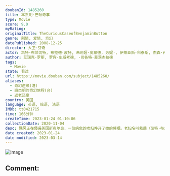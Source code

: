 ```yaml
---
doubanId: 1485260
title: 本杰明·巴顿奇事
type: Movie
score: 9.0
myRating: 
originalTitle: TheCuriousCaseofBenjaminButton
genre: 剧情, 爱情, 奇幻
datePublished: 2008-12-25
director: 大卫·芬奇
actor: 凯特·布兰切特, 布拉德·皮特, 朱莉娅·奥蒙德, 芳妮·, 伊莱亚斯·科泰斯, 杰森·弗莱明, 大卫·詹森, 蒂尔达·斯文顿, 艾丽·范宁, 乔安娜·塞勒, 乔什·斯图沃特, 丹尼·文森, 塔拉吉·, 马赫沙拉·阿里, 菲奥娜·黑尔, 唐娜·杜普兰提尔, 兰斯·, 特德·曼森, 克莱·卡伦, 菲利斯·萨莫维尔, 杰瑞德·哈里斯, 麦迪逊·贝蒂, 汤姆·埃沃雷特, 克里斯托弗·马克斯韦尔, 伊利亚·沃里克, 马莱丽·格雷迪, 艾德里安·阿马斯, 希洛·朱莉, 维布尔·弗利茨杰拉德, 艾玛·德吉斯泰德特, 钱德勒·坎特布瑞, 大卫·詹森
author: 艾瑞克·罗斯, 罗宾·史威考德, ·司各特·菲茨杰拉德
tags:
  - Movie
state: 看过
url: https://movie.douban.com/subject/1485260/
aliases:
  - 奇幻逆缘(港)
  - 班杰明的奇幻旅程(台)
  - 返老还童
country: 美国
language: 英语, 俄语, 法语
IMDb: tt0421715
time: 166分钟
createTime: 2023-01-24 01:10:06
collectionDate: 2020-11-04
desc: 飓风正在侵袭美国新奥尔良，一位病危的老妇睁开了她的睡眼。老妇名叫戴茜（凯特·布兰切特饰），她叫女儿凯若琳（朱莉娅•奥蒙德饰）为她阅读一本日记。这本日记的作者叫本杰明•巴顿（布拉德•皮特饰）。本杰明出生...
date created: 2023-01-24
date modified: 2023-03-14
---
```


![image](p2192535722.jpg)

Comment:
---

